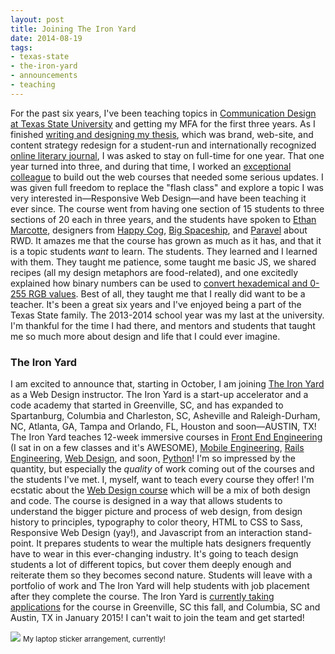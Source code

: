 ```yaml
---
layout: post
title: Joining The Iron Yard
date: 2014-08-19
tags:
- texas-state
- the-iron-yard
- announcements
- teaching
---
```


For the past six years, I've been teaching topics in [Communication Design at Texas State University](http://www.finearts.txstate.edu/Art/) and getting my MFA for the first three years. As I finished [writing and designing my thesis](https://digital.library.txstate.edu/handle/10877/4271), which was brand, web-site, and content strategy redesign for a student-run and internationally recognized [online literary journal](http://frontporchjournal.com/), I was asked to stay on full-time for one year. That one year turned into three, and during that time, I worked an [exceptional colleague](http://www.twitter.com/grayscaleTX) to build out the web courses that needed some serious updates. I was given full freedom to replace the "flash class" and explore a topic I was very interested in—Responsive Web Design—and have been teaching it ever since. The course went from having one section of 15 students to three sections of 20 each in three years, and the students have spoken to [Ethan Marcotte](http://www.responsivewebdesign.com), designers from [Happy Cog](http://www.happycog.com), [Big Spaceship](http://www.bigspaceship.com), and [Paravel](http://www.paravelinc.com) about RWD. It amazes me that the course has grown as much as it has, and that it is a topic students _want_ to learn.
The students. They learned and I learned with them. They taught me patience, some taught me basic JS, we shared recipes (all my design metaphors are food-related), and one excitedly explained how binary numbers can be used to [convert hexademical and 0-255 RGB values](http://www.mathsisfun.com/hexadecimal-decimal-colors.html). Best of all, they taught me that I really did want to be a teacher.
It's been a great six years and I've enjoyed being a part of the Texas State family. The 2013-2014 school year was my last at the university. I'm thankful for the time I had there, and mentors and students that taught me so much more about design and life that I could ever imagine.
### The Iron Yard
I am excited to announce that, starting in October, I am joining [The Iron Yard](http://theironyard.com) as a Web Design instructor. The Iron Yard is a start-up accelerator and a code academy that started in Greenville, SC, and has expanded to  Spartanburg, Columbia and Charleston, SC, Asheville and Raleigh-Durham, NC, Atlanta, GA, Tampa and Orlando, FL, Houston and soon—AUSTIN, TX! The Iron Yard teaches 12-week immersive courses in [Front End Engineering](http://theironyard.com/academy/front-end-engineering/) (I sat in on a few classes and it's AWESOME), [Mobile Engineering](http://theironyard.com/academy/mobile-engineering/), [Rails Engineering](http://theironyard.com/academy/rails-engineering/), [Web Design](http://theironyard.com/academy/web-design/), and soon, [Python](http://blog.theironyard.com/post/92757029208/new-and-old-territory-python-at-the-iron-yard)!  I'm so impressed by the quantity, but especially the _quality_ of work coming out of the courses and the students I've met. I, myself, want to teach every course they offer!
I'm ecstatic about the [Web Design course](http://theironyard.com/academy/web-design/) which will be a mix of both design and code. The course is designed in a way that allows students to understand the bigger picture and process of web design, from design history to principles, typography to color theory, HTML to CSS to Sass, Responsive Web Design (yay!), and Javascript from an interaction stand-point. It prepares students to wear the multiple hats designers frequently have to wear in this ever-changing industry. It's going to teach design students a lot of different topics, but cover them deeply enough and reiterate them so they becomes second nature. Students will leave with a portfolio of work and The Iron Yard will help students with job placement after they complete the course. The Iron Yard is [currently taking applications](http://theironyard.com/academy/web-design/#class-schedule) for the course in Greenville, SC this fall, and Columbia, SC and Austin, TX in January 2015!
I can't wait to join the team and get started!
<br>
<div>
    <img src="{{site.url}}/img/posts/laptop.jpg" style="max-height: 400px;">
    <small style="text-align:center;"> My laptop sticker arrangement, currently!</small>
</div>